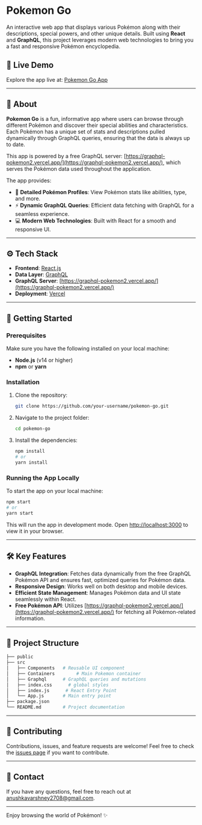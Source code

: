 # Pokemon Go

An interactive web app that displays various Pokémon along with their descriptions, special powers, and other unique details. Built using **React** and **GraphQL**, this project leverages modern web technologies to bring you a fast and responsive Pokémon encyclopedia.

## 🚀 Live Demo

Explore the app live at: [Pokemon Go App](https://pokemon-go-orpin.vercel.app/)

---

## 📝 About

**Pokemon Go** is a fun, informative app where users can browse through different Pokémon and discover their special abilities and characteristics. Each Pokémon has a unique set of stats and descriptions pulled dynamically through GraphQL queries, ensuring that the data is always up to date.

This app is powered by a free GraphQL server: [https://graphql-pokemon2.vercel.app/](https://graphql-pokemon2.vercel.app/), which serves the Pokémon data used throughout the application.

The app provides:

- 🐾 **Detailed Pokémon Profiles**: View Pokémon stats like abilities, type, and more.
- ⚡ **Dynamic GraphQL Queries**: Efficient data fetching with GraphQL for a seamless experience.
- 💻 **Modern Web Technologies**: Built with React for a smooth and responsive UI.

---

## ⚙️ Tech Stack

- **Frontend**: [React.js](https://reactjs.org/)
- **Data Layer**: [GraphQL](https://graphql.org/)
- **GraphQL Server**: [https://graphql-pokemon2.vercel.app/](https://graphql-pokemon2.vercel.app/)
- **Deployment**: [Vercel](https://vercel.com/)

---

## 🚀 Getting Started

### Prerequisites

Make sure you have the following installed on your local machine:

- **Node.js** (v14 or higher)
- **npm** or **yarn**

### Installation

1. Clone the repository:
   ```bash
   git clone https://github.com/your-username/pokemon-go.git
   ```
2. Navigate to the project folder:
   ```bash
   cd pokemon-go
   ```
3. Install the dependencies:
   ```bash
   npm install
   # or
   yarn install
   ```

### Running the App Locally

To start the app on your local machine:

```bash
npm start
# or
yarn start
```

This will run the app in development mode. Open [http://localhost:3000](http://localhost:3000) to view it in your browser.

---

## 🛠️ Key Features

- **GraphQL Integration**: Fetches data dynamically from the free GraphQL Pokémon API and ensures fast, optimized queries for Pokémon data.
- **Responsive Design**: Works well on both desktop and mobile devices.
- **Efficient State Management**: Manages Pokémon data and UI state seamlessly within React.
- **Free Pokémon API**: Utilizes [https://graphql-pokemon2.vercel.app/](https://graphql-pokemon2.vercel.app/) for fetching all Pokémon-related information.

---

## 📂 Project Structure

```bash
├── public
├── src
│   ├── Components   # Reusable UI component
│   ├── Containers        # Main Pokemon container
│   ├── Graphql      # GraphQL queries and mutations
│   ├── index.css      # global styles
│   ├── index.js      # React Entry Point
│   └── App.js       # Main entry point
├── package.json
└── README.md        # Project documentation
```

---

## 🤝 Contributing

Contributions, issues, and feature requests are welcome! Feel free to check the [issues page](https://github.com/anushkavy/pokemon-go/issues) if you want to contribute.

---

## 💬 Contact

If you have any questions, feel free to reach out at [anushkavarshney2708@gmail.com](mailto:anushkavarshney2708@gmail.com).

---

Enjoy browsing the world of Pokémon! ✨
